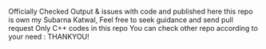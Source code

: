 Officially Checked Output & issues with code and published here this repo is own my Subarna Katwal, Feel free to seek guidance and send pull request Only C++ codes in this repo You can check other repo according to your need : THANKYOU!
